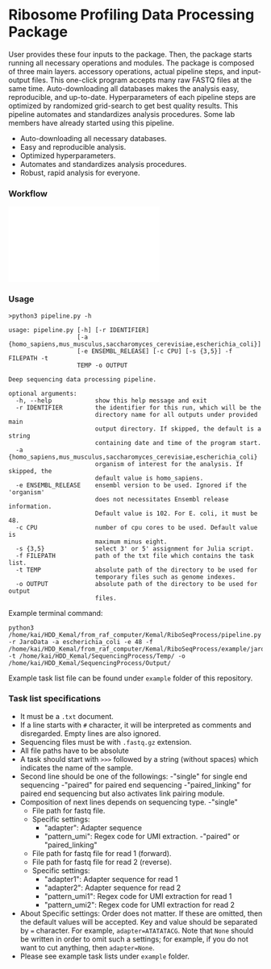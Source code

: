 # Ribosome Profiling Data Processing Package

User provides these four inputs to the package. Then, the package starts running all necessary operations and modules. The package is composed of three main layers. accessory operations, actual pipeline steps, and input-output files. This one-click program accepts many raw FASTQ files at the same time. Auto-downloading all databases makes the analysis easy, reproducible, and up-to-date. Hyperparameters of each pipeline steps are optimized by randomized grid-search to get best quality results. This pipeline automates and standardizes analysis procedures. Some lab members have already started using this pipeline.

- Auto-downloading all necessary databases. 
- Easy and reproducible analysis.
- Optimized hyperparameters.
- Automates and standardizes analysis procedures.
- Robust, rapid analysis for everyone.

### Workflow

<embed src="workflow.pdf" type="application/pdf">

### Usage

```
>python3 pipeline.py -h

usage: pipeline.py [-h] [-r IDENTIFIER]
                   [-a {homo_sapiens,mus_musculus,saccharomyces_cerevisiae,escherichia_coli}]
                   [-e ENSEMBL_RELEASE] [-c CPU] [-s {3,5}] -f FILEPATH -t
                   TEMP -o OUTPUT

Deep sequencing data processing pipeline.

optional arguments:
  -h, --help            show this help message and exit
  -r IDENTIFIER         the identifier for this run, which will be the
                        directory name for all outputs under provided main
                        output directory. If skipped, the default is a string
                        containing date and time of the program start.
  -a {homo_sapiens,mus_musculus,saccharomyces_cerevisiae,escherichia_coli}
                        organism of interest for the analysis. If skipped, the
                        default value is homo_sapiens.
  -e ENSEMBL_RELEASE    ensembl version to be used. Ignored if the 'organism'
                        does not necessitates Ensembl release information.
                        Default value is 102. For E. coli, it must be 48.
  -c CPU                number of cpu cores to be used. Default value is
                        maximum minus eight.
  -s {3,5}              select 3' or 5' assignment for Julia script.
  -f FILEPATH           path of the txt file which contains the task list.
  -t TEMP               absolute path of the directory to be used for
                        temporary files such as genome indexes.
  -o OUTPUT             absolute path of the directory to be used for output
                        files.
```

Example terminal command:

```
python3 /home/kai/HDD_Kemal/from_raf_computer/Kemal/RiboSeqProcess/pipeline.py -r JaroData -a escherichia_coli -e 48 -f /home/kai/HDD_Kemal/from_raf_computer/Kemal/RiboSeqProcess/example/jaro.txt -t /home/kai/HDD_Kemal/SequencingProcess/Temp/ -o /home/kai/HDD_Kemal/SequencingProcess/Output/
```

Example task list file can be found under `example` folder of this repository.

### Task list specifications

- It must be a `.txt` document.
- If a line starts with `#` character, it will be interpreted as comments and disregarded. Empty lines are also ignored.
- Sequencing files must be with `.fastq.gz` extension.
- All file paths have to be absolute
- A task should start with `>>>` followed by a string (without spaces) which indicates the name of the sample.
- Second line should be one of the followings: 
  -"single" for single end sequencing
  -"paired" for paired end sequencing
  -"paired_linking" for paired end sequencing but also activates link pairing module.
- Composition of next lines depends on sequencing type.
  -"single"
    - File path for fastq file.
    - Specific settings: 
      - "adapter": Adapter sequence
      - "pattern_umi": Regex code for UMI extraction.
  -"paired" or "paired_linking"
    - File path for fastq file for read 1 (forward).
    - File path for fastq file for read 2 (reverse).
    - Specific settings:
      - "adapter1": Adapter sequence for read 1
      - "adapter2": Adapter sequence for read 2
      - "pattern_umi1": Regex code for UMI extraction for read 1
      - "pattern_umi2": Regex code for UMI extraction for read 2
- About Specific settings: Order does not matter. If these are omitted, then the default values will be accepted. Key and value should be separated by `=` character. For example, `adapter=ATATATACG`. Note that `None` should be written in order to omit such a settings; for example, if you do not want to cut anything, then `adapter=None`. 
 - Please see example task lists under `example` folder.   
